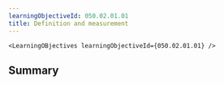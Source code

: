 ```yaml
---
learningObjectiveId: 050.02.01.01
title: Definition and measurement
---
```


```tsx eval
<LearningOBjectives learningObjectiveId={050.02.01.01} />
```

## Summary
